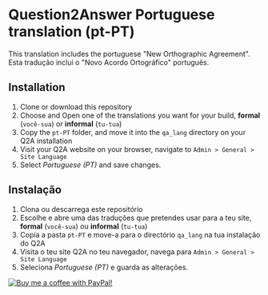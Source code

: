 # Question2Answer Portuguese translation (pt-PT)

This translation includes the portuguese "New Orthographic Agreement".  
Esta tradução inclui o "Novo Acordo Ortográfico" português.

## Installation

1. Clone or download this repository
2. Choose and Open one of the translations you want for your build, **formal** (`você-sua`) or **informal** (`tu-tua`)
3. Copy the `pt-PT` folder, and move it into the `qa_lang` directory on your Q2A installation
4. Visit your Q2A website on your browser, navigate to `Admin > General > Site Language`
5. Select *Portuguese (PT)* and save changes.

## Instalação

1. Clona ou descarrega este repositório
2. Escolhe e abre uma das traduções que pretendes usar para a teu site, **formal** (`você-sua`) ou **informal** (`tu-tua`)
3. Copia a pasta `pt-PT` e move-a para o directório `qa_lang` na tua instalação do Q2A
4. Visita o teu site Q2A no teu navegador, navega para `Admin > General > Site Language`
5. Seleciona *Portuguese (PT)* e guarda as alterações.

<a href="https://www.paypal.com/paypalme/chun128" target="_blank" title="Buy me a coffee :)"/>
<img src="https://i.ibb.co/jPnJ3ZpG/bmac180.png" border="0" name="submit" alt="Buy me a coffee with PayPal!"/>
<a/>
